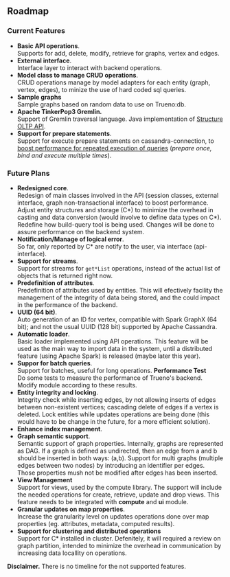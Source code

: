 ## Roadmap

### Current Features
* **Basic API operations**. 
<br>Supports for add, delete, modify, retrieve for graphs, vertex and edges.
* **External interface**. 
<br>Interface layer to interact with backend operations.
* **Model class to manage CRUD operations**. 
<br>CRUD operations manage by model adapters for each entity (graph, vertex, edges), to minize the use of hard coded sql queries.
* **Sample graphs**
<br> Sample graphs based on random data to use on Trueno:db.
* **Apache TinkerPop3 Gremlin.**
<br>Support of Gremlin traversal language. Java implementation of [Structure OLTP API](http://tinkerpop.apache.org/docs/3.2.0-incubating/dev/provider/). 
* **Support for prepare statements**. 
<br>Support for execute prepare statements on cassandra-connection, to [boost performance for repeated execution of queries](http://www.datastax.com/dev/blog/4-simple-rules-when-using-the-datastax-drivers-for-cassandra) (*prepare once, bind and execute multiple times*). 

### Future Plans
* **Redesigned core**. 
<br>Redesign of main classes involved in the API (session classes, external interface, graph non-transactional interface) to boost performance. Adjust entity structures and storage (C*) to minimize the overhead in casting and data conversion (would involve to define data types on C*). Redefine how build-query tool is being used. Changes will be done to assure performance on the backend system.
* **Notification/Manage of logical error**. 
<br>So far, only reported by C* are notify to the user, via interface (api-interface).
* **Support for streams**. 
<br>Support for streams for `get*List` operations, instead of the actual list of objects that is returned right now.
* **Predefinition of attributes**.
<br>Predefinition of attributes used by entities. This will efectively facility the management of the integrity of data being stored, and the could impact in the performance of the backend.
* **UUID (64 bit)**. 
<br>Auto generation of an ID for vertex, compatible with Spark GraphX (64 bit); and not the usual UUID (128 bit) supported by Apache Cassandra.
* **Automatic loader**.
<br>Basic loader implemented using API operations. This feature will be used as the main way to import data in the system, until a distributed feature (using Apache Spark) is released (maybe later this year).
* **Suppor for batch queries**. 
<br>Support for batches, useful for long operations. 
**Performance Test**
<br>Do some tests to measure the performance of Trueno's backend. Modify module according to these results.
* **Entity integrity and locking**. 
<br>Integrity check while inserting edges, by not allowing inserts of edges between non-existent vertices; cascading delete of edges if a vertex is deleted. Lock entities while updates operations are being done (this would have to be change in the future, for a more efficient solution).
* **Enhance index management**.
* **Graph semantic support**. 
<br>Semantic support of graph properties. Internally, graphs are represented as DAG. If a graph is defined as undirected, then an edge from a and b should be inserted in both ways: (a,b). Support for multi graphs (multiple edges between two nodes) by introducing an identifier per edges. Those properties mush not be modified after edges has been inserted. 
* **View Management**
<br>Support for views, used by the compute library. The support will include the needed operations for create, retrieve, update and drop views. This feature needs to be integrated with **compute** and **ui** module.
* **Granular updates on map properties**.
<br>Increase the granularity level on updates operations done over map properties (eg. attributes, metadata, computed results).
* **Support for clustering and distributed operations**
<br>Support for C* installed in cluster. Defenitely, it will required a review on graph partition, intended to minimize the overhead in communication by increasing data locallity on operations.

**Disclaimer.**
There is no timeline for the not supported features.
